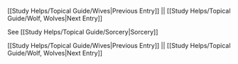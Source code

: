 [[Study Helps/Topical Guide/Wives|Previous Entry]]  ||  [[Study Helps/Topical Guide/Wolf, Wolves|Next Entry]]

 See [[Study Helps/Topical Guide/Sorcery|Sorcery]]

[[Study Helps/Topical Guide/Wives|Previous Entry]]  ||  [[Study Helps/Topical Guide/Wolf, Wolves|Next Entry]]